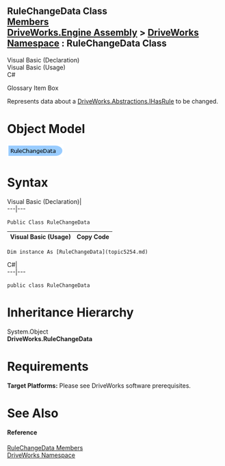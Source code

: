 RuleChangeData Class   
[Members](topic5255.md)   
[DriveWorks.Engine Assembly](topic2156.md) > [DriveWorks Namespace](topic2159.md) : RuleChangeData Class  
---  
  
Visual Basic (Declaration)    
Visual Basic (Usage)    
C# 

Glossary Item Box

Represents data about a [DriveWorks.Abstractions.IHasRule](topic5947.md) to be changed. 

# Object Model

![](dotnetdiagramimages/image261.png)

# Syntax

Visual Basic (Declaration)|   
---|---  
      
    
    Public Class RuleChangeData   
  
Visual Basic (Usage)| Copy Code  
---|---  
      
    
    Dim instance As [RuleChangeData](topic5254.md)  
  
C#|   
---|---  
      
    
    public class RuleChangeData   
  
# Inheritance Hierarchy

System.Object  
**DriveWorks.RuleChangeData**  


# Requirements

**Target Platforms:** Please see DriveWorks software prerequisites.

# See Also

#### Reference

[RuleChangeData Members](topic5255.md)   
[DriveWorks Namespace](topic2159.md)


